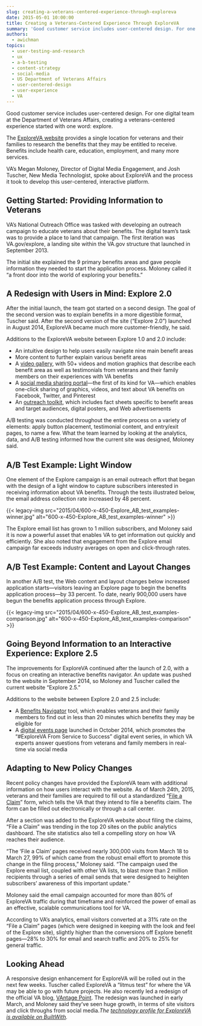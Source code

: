 ```yaml
---
slug: creating-a-veterans-centered-experience-through-exploreva
date: 2015-05-01 10:00:00
title: Creating a Veterans-Centered Experience Through ExploreVA
summary: 'Good customer service includes user-centered design. For one digital team at the Department of Veterans Affairs, creating a veterans-centered experience started with one word: explore. The ExploreVA website provides a single location for veterans and their families to research the benefits that they may be entitled to receive. Benefits include health care, education, employment, and'
authors:
  - awichman
topics:
  - user-testing-and-research
  - ux
  - a-b-testing
  - content-strategy
  - social-media
  - US Department of Veterans Affairs
  - user-centered-design
  - user-experience
  - VA
---
```


Good customer service includes user-centered design. For one digital team at the Department of Veterans Affairs, creating a veterans-centered experience started with one word: explore.

The [ExploreVA website](http://explore.va.gov/) provides a single location for veterans and their families to research the benefits that they may be entitled to receive. Benefits include health care, education, employment, and many more services.

VA’s Megan Moloney, Director of Digital Media Engagement, and Josh Tuscher, New Media Technologist, spoke about ExploreVA and the process it took to develop this user-centered, interactive platform.

## Getting Started: Providing Information to Veterans

VA’s National Outreach Office was tasked with developing an outreach campaign to educate veterans about their benefits. The digital team’s task was to provide a place to land that campaign. The first iteration was VA.gov/explore, a landing site within the VA.gov structure that launched in September 2013.

The initial site explained the 9 primary benefits areas and gave people information they needed to start the application process. Moloney called it “a front door into the world of exploring your benefits.”

## A Redesign with Users in Mind: Explore 2.0

After the initial launch, the team got started on a second design. The goal of the second version was to explain benefits in a more digestible format, Tuscher said. After the second version of the site (“Explore 2.0”) launched in August 2014, ExploreVA became much more customer-friendly, he said.

Additions to the ExploreVA website between Explore 1.0 and 2.0 include:

  * An intuitive design to help users easily navigate nine main benefit areas
  * More content to further explain various benefit areas
  * A [video gallery](http://explore.va.gov/video-gallery), with 50+ videos and motion graphics that describe each benefit area as well as testimonials from veterans and their family members on their experiences with VA benefits
  * A [social media sharing portal](http://explore.va.gov/outreach-sharing)—the first of its kind for VA—which enables one-click sharing of graphics, videos, and text about VA benefits on Facebook, Twitter, and Pinterest
  * An [outreach toolkit](http://explore.va.gov/outreach-materials), which includes fact sheets specific to benefit areas and target audiences, digital posters, and Web advertisements

A/B testing was conducted throughout the entire process on a variety of elements: apply button placement, testimonial content, and entry/exit pages, to name a few. What the team learned by looking at the analytics, data, and A/B testing informed how the current site was designed, Moloney said.

## A/B Test Example: Light Window

One element of the Explore campaign is an email outreach effort that began with the design of a light window to capture subscribers interested in receiving information about VA benefits. Through the tests illustrated below, the email address collection rate increased by 48 percent.

{{< legacy-img src="2015/04/600-x-450-Explore\_AB\_test\_examples-winner.jpg" alt="600-x-450-Explore\_AB\_test\_examples-winner" >}}

The Explore email list has grown to 1 million subscribers, and Moloney said it is now a powerful asset that enables VA to get information out quickly and efficiently. She also noted that engagement from the Explore email campaign far exceeds industry averages on open and click-through rates.

## A/B Test Example: Content and Layout Changes

In another A/B test, the Web content and layout changes below increased application starts—visitors leaving an Explore page to begin the benefits application process—by 33 percent. To date, nearly 900,000 users have begun the benefits application process through Explore.

{{< legacy-img src="2015/04/600-x-450-Explore\_AB\_test\_examples-comparison.jpg" alt="600-x-450-Explore\_AB\_test\_examples-comparison" >}}

## Going Beyond Information to an Interactive Experience: Explore 2.5

The improvements for ExploreVA continued after the launch of 2.0, with a focus on creating an interactive benefits navigator. An update was pushed to the website in September 2014, so Moloney and Tuscher called the current website “Explore 2.5.”

Additions to the website between Explore 2.0 and 2.5 include:

  * A [Benefits Navigator](http://explore.va.gov/benefits-navigator) tool, which enables veterans and their family members to find out in less than 20 minutes which benefits they may be eligible for
  * A  [digital events page](http://explore.va.gov/events) launched in October 2014, which promotes the “#ExploreVA From Service to Success” digital event series, in which VA experts answer questions from veterans and family members in real-time via social media

## Adapting to New Policy Changes

Recent policy changes have provided the ExploreVA team with additional information on how users interact with the website. As of March 24th, 2015, veterans and their families are required to fill out a standardized “[File a Claim](http://explore.va.gov/file-claim)” form, which tells the VA that they intend to file a benefits claim. The form can be filled out electronically or through a call center.

After a section was added to the ExploreVA website about filing the claims, “File a Claim” was trending in the top 20 sites on the public analytics dashboard. The site statistics also tell a compelling story on how VA reaches their audience.

“The ‘File a Claim’ pages received nearly 300,000 visits from March 18 to March 27, 99% of which came from the robust email effort to promote this change in the filing process,” Moloney said. “The campaign used the Explore email list, coupled with other VA lists, to blast more than 2 million recipients through a series of email sends that were designed to heighten subscribers’ awareness of this important update.”

Moloney said the email campaign accounted for more than 80% of ExploreVA traffic during that timeframe and reinforced the power of email as an effective, scalable communications tool for VA.

According to VA’s analytics, email visitors converted at a 31% rate on the “File a Claim” pages (which were designed in keeping with the look and feel of the Explore site), slightly higher than the conversions off Explore benefit pages—28% to 30% for email and search traffic and 20% to 25% for general traffic.

## Looking Ahead

A responsive design enhancement for ExploreVA will be rolled out in the next few weeks. Tuscher called ExploreVA a “litmus test” for where the VA may be able to go with future projects. He also recently led a redesign of the official VA blog, [VAntage Point](http://www.blogs.va.gov/VAntage/). The redesign was launched in early March, and Moloney said they’ve seen huge growth, in terms of site visitors and click throughs from social media._The [technology profile for ExploreVA is available on BuiltWith](http://builtwith.com/explore.va.gov)._